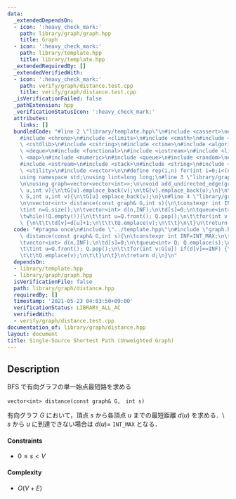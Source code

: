 ```yaml
---
data:
  _extendedDependsOn:
  - icon: ':heavy_check_mark:'
    path: library/graph/graph.hpp
    title: Graph
  - icon: ':heavy_check_mark:'
    path: library/template.hpp
    title: library/template.hpp
  _extendedRequiredBy: []
  _extendedVerifiedWith:
  - icon: ':heavy_check_mark:'
    path: verify/graph/distance.test.cpp
    title: verify/graph/distance.test.cpp
  _isVerificationFailed: false
  _pathExtension: hpp
  _verificationStatusIcon: ':heavy_check_mark:'
  attributes:
    links: []
  bundledCode: "#line 2 \"library/template.hpp\"\n#include <cassert>\n#include <cctype>\n\
    #include <chrono>\n#include <climits>\n#include <cmath>\n#include <cstdio>\n#include\
    \ <cstdlib>\n#include <cstring>\n#include <ctime>\n#include <algorithm>\n#include\
    \ <deque>\n#include <functional>\n#include <iostream>\n#include <limits>\n#include\
    \ <map>\n#include <numeric>\n#include <queue>\n#include <random>\n#include <set>\n\
    #include <sstream>\n#include <stack>\n#include <string>\n#include <tuple>\n#include\
    \ <utility>\n#include <vector>\n\n#define rep(i,n) for(int i=0;i<(n);i++)\n\n\
    using namespace std;\nusing lint=long long;\n#line 3 \"library/graph/graph.hpp\"\
    \n\nusing graph=vector<vector<int>>;\n\nvoid add_undirected_edge(graph& G,int\
    \ u,int v){\n\tG[u].emplace_back(v);\n\tG[v].emplace_back(u);\n}\n\nvoid add_directed_edge(graph&\
    \ G,int u,int v){\n\tG[u].emplace_back(v);\n}\n#line 4 \"library/graph/distance.hpp\"\
    \n\nvector<int> distance(const graph& G,int s){\n\tconstexpr int INF=INT_MAX;\n\
    \tint n=G.size();\n\tvector<int> d(n,INF);\n\td[s]=0;\n\tqueue<int> Q; Q.emplace(s);\n\
    \twhile(!Q.empty()){\n\t\tint u=Q.front(); Q.pop();\n\t\tfor(int v:G[u]) if(d[v]==INF)\
    \ {\n\t\t\td[v]=d[u]+1;\n\t\t\tQ.emplace(v);\n\t\t}\n\t}\n\treturn d;\n}\n"
  code: "#pragma once\n#include \"../template.hpp\"\n#include \"graph.hpp\"\n\nvector<int>\
    \ distance(const graph& G,int s){\n\tconstexpr int INF=INT_MAX;\n\tint n=G.size();\n\
    \tvector<int> d(n,INF);\n\td[s]=0;\n\tqueue<int> Q; Q.emplace(s);\n\twhile(!Q.empty()){\n\
    \t\tint u=Q.front(); Q.pop();\n\t\tfor(int v:G[u]) if(d[v]==INF) {\n\t\t\td[v]=d[u]+1;\n\
    \t\t\tQ.emplace(v);\n\t\t}\n\t}\n\treturn d;\n}\n"
  dependsOn:
  - library/template.hpp
  - library/graph/graph.hpp
  isVerificationFile: false
  path: library/graph/distance.hpp
  requiredBy: []
  timestamp: '2021-05-23 04:03:50+09:00'
  verificationStatus: LIBRARY_ALL_AC
  verifiedWith:
  - verify/graph/distance.test.cpp
documentation_of: library/graph/distance.hpp
layout: document
title: Single-Source Shortest Path (Unweighted Graph)
---
```


## Description
BFS で有向グラフの単一始点最短路を求める
```
vector<int> distance(const graph& G,　int s)
```
有向グラフ $G$ において，頂点 $s$ から各頂点 $u$ までの最短距離 $d(u)$ を求める．\\
$s$ から $u$ に到達できない場合は $d(u)=$ ``INT_MAX`` となる．

#### Constraints
- $0\le s\lt V$

#### Complexity
- $O(V+E)$
